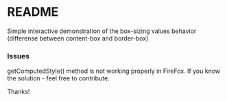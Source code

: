 # README

Simple interactive demonstration of the box-sizing values behavior (differense between content-box and border-box)


### Issues

getComputedStyle() method is not working properly in FireFox.
If you know the solution - feel free to contribute.

Thanks!

